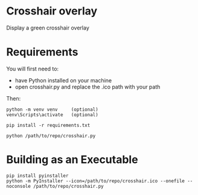 # Crosshair overlay
Display a green crosshair overlay

# Requirements
You will first need to:
* have Python installed on your machine
* open crosshair.py and replace the .ico path with your path

Then:

    python -m venv venv     (optional)
    venv\Scripts\activate   (optional)
    
    pip install -r requirements.txt
    
    python /path/to/repo/crosshair.py


# Building as an Executable
    pip install pyinstaller
    python -m PyInstaller --icon=/path/to/repo/crosshair.ico --onefile --noconsole /path/to/repo/crosshair.py
